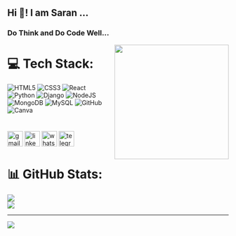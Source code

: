 <h2 align="left">Hi 👋! I am Saran ...</h2>
<h3>Do Think and Do Code Well...</h3>

<img align="right" height="260" src="https://media.giphy.com/media/aNBC1JxkuaWiXf2zly/giphy.gif?cid=790b7611g9d28e3lzro28iwv5mamxm0pvg5hqs9yylcasrc8&ep=v1_stickers_search&rid=giphy.gif&ct=s"  />

#  💻 Tech Stack:
![HTML5](https://img.shields.io/badge/html5-%23E34F26.svg?style=for-the-badge&logo=html5&logoColor=white) ![CSS3](https://img.shields.io/badge/css3-%231572B6.svg?style=for-the-badge&logo=css3&logoColor=white) ![React](https://img.shields.io/badge/react-%2320232a.svg?style=for-the-badge&logo=react&logoColor=%2361DAFB) ![Python](https://img.shields.io/badge/python-3670A0?style=for-the-badge&logo=python&logoColor=ffdd54) ![Django](https://img.shields.io/badge/django-%23092E20.svg?style=for-the-badge&logo=django&logoColor=white) ![NodeJS](https://img.shields.io/badge/node.js-6DA55F?style=for-the-badge&logo=node.js&logoColor=white) ![MongoDB](https://img.shields.io/badge/MongoDB-%234ea94b.svg?style=for-the-badge&logo=mongodb&logoColor=white) ![MySQL](https://img.shields.io/badge/mysql-4479A1.svg?style=for-the-badge&logo=mysql&logoColor=white) ![GitHub](https://img.shields.io/badge/github-%23121011.svg?style=for-the-badge&logo=github&logoColor=white)  ![Canva](https://img.shields.io/badge/Canva-%2300C4CC.svg?style=for-the-badge&logo=Canva&logoColor=white)

#

<div align="left">
  <img src="https://img.shields.io/static/v1?message=Gmail&logo=gmail&label=&color=D14836&logoColor=white&labelColor=&style=for-the-badge" height="35" alt="gmail logo"  />
  <img src="https://img.shields.io/static/v1?message=LinkedIn&logo=linkedin&label=&color=0077B5&logoColor=white&labelColor=&style=for-the-badge" height="35" alt="linkedin logo"  />
  <img src="https://img.shields.io/static/v1?message=Whatsapp&logo=whatsapp&label=&color=25D366&logoColor=white&labelColor=&style=for-the-badge" height="35" alt="whatsapp logo"  />
  <img src="https://img.shields.io/static/v1?message=Telegram&logo=telegram&label=&color=2CA5E0&logoColor=white&labelColor=&style=for-the-badge" height="35" alt="telegram logo"  />
</div>

#

# 📊 GitHub Stats:
![](https://github-readme-streak-stats.herokuapp.com/?user=saran9965&theme=ambient_gradient&hide_border=false)<br/>
![](https://github-readme-stats.vercel.app/api/top-langs/?username=saran9965&theme=ambient_gradient&hide_border=false&include_all_commits=false&count_private=false&layout=compact)

---

[![](https://visitcount.itsvg.in/api?id=saran9965&icon=7&color=13)](https://visitcount.itsvg.in)


<!-- Proudly created with GPRM ( https://gprm.itsvg.in ) -->
